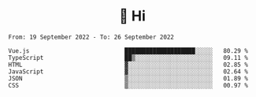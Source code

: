 <h1 align="center">👋 Hi</h1>
<!-- <h3 align="center">An enthusiastic frontend developer</h3> -->

<!--START_SECTION:waka-->

```text
From: 19 September 2022 - To: 26 September 2022

Vue.js                           ████████████████████░░░░░   80.29 %
TypeScript                       ██▒░░░░░░░░░░░░░░░░░░░░░░   09.11 %
HTML                             ▓░░░░░░░░░░░░░░░░░░░░░░░░   02.85 %
JavaScript                       ▓░░░░░░░░░░░░░░░░░░░░░░░░   02.64 %
JSON                             ▒░░░░░░░░░░░░░░░░░░░░░░░░   01.89 %
CSS                              ▒░░░░░░░░░░░░░░░░░░░░░░░░   00.97 %
```

<!--END_SECTION:waka-->
